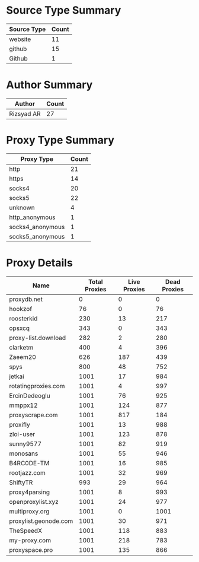 # Source Type Summary

| Source Type | Count |
|-------------|-------|
| website | 11 |
| github | 15 |
| Github | 1 |


# Author Summary

| Author | Count |
|--------|-------|
| Rizsyad AR | 27 |


# Proxy Type Summary

| Proxy Type | Count |
|------------|-------|
| http | 21 |
| https | 14 |
| socks4 | 20 |
| socks5 | 22 |
| unknown | 4 |
| http_anonymous | 1 |
| socks4_anonymous | 1 |
| socks5_anonymous | 1 |


# Proxy Details

| Name | Total Proxies | Live Proxies | Dead Proxies |
|------|---------------|--------------|---------------|
| proxydb.net | 0 | 0 | 0 |
| hookzof | 76 | 0 | 76 |
| roosterkid | 230 | 13 | 217 |
| opsxcq | 343 | 0 | 343 |
| proxy-list.download | 282 | 2 | 280 |
| clarketm | 400 | 4 | 396 |
| Zaeem20 | 626 | 187 | 439 |
| spys | 800 | 48 | 752 |
| jetkai | 1001 | 17 | 984 |
| rotatingproxies.com | 1001 | 4 | 997 |
| ErcinDedeoglu | 1001 | 76 | 925 |
| mmppx12 | 1001 | 124 | 877 |
| proxyscrape.com | 1001 | 817 | 184 |
| proxifly | 1001 | 13 | 988 |
| zloi-user | 1001 | 123 | 878 |
| sunny9577 | 1001 | 82 | 919 |
| monosans | 1001 | 55 | 946 |
| B4RC0DE-TM | 1001 | 16 | 985 |
| rootjazz.com | 1001 | 32 | 969 |
| ShiftyTR | 993 | 29 | 964 |
| proxy4parsing | 1001 | 8 | 993 |
| openproxylist.xyz | 1001 | 24 | 977 |
| multiproxy.org | 1001 | 0 | 1001 |
| proxylist.geonode.com | 1001 | 30 | 971 |
| TheSpeedX | 1001 | 118 | 883 |
| my-proxy.com | 1001 | 218 | 783 |
| proxyspace.pro | 1001 | 135 | 866 |
